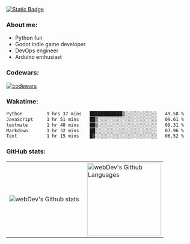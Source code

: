 [![Static Badge](https://img.shields.io/badge/Telegram-blue?style=flat&logo=telegram&link=https://t.me/sfkulagin)](https://t.me/sfkulagin)
### About me:

- Python fun
- Godot indie game developer
- DevOps engineer
- Arduino enthusiast

### Codewars:

[![codewars](https://www.codewars.com/users/talkafk/badges/large)](https://www.codewars.com/users/talkafk)

### Wakatime:

<!--START_SECTION:waka-->

```txt
Python         9 hrs 37 mins   ████████████▒░░░░░░░░░░░░   49.58 %
JavaScript     1 hr 51 mins    ██▒░░░░░░░░░░░░░░░░░░░░░░   09.61 %
textmate       1 hr 48 mins    ██▒░░░░░░░░░░░░░░░░░░░░░░   09.31 %
Markdown       1 hr 32 mins    ██░░░░░░░░░░░░░░░░░░░░░░░   07.96 %
Text           1 hr 15 mins    █▓░░░░░░░░░░░░░░░░░░░░░░░   06.52 %
```

<!--END_SECTION:waka-->

### GitHub stats:

<table>
  <tr>
    <td>
      <img align="left" src="http://github-readme-streak-stats.herokuapp.com?user=talkafk&theme=dark&background=000000" alt="webDev's Github stats" />
    </td>
    <td>
      <img height="195px" align="right" alt="webDev's Github Languages" src="https://github-readme-stats-sigma-five.vercel.app/api/top-langs/?username=talkafk&layout=compact&theme=vision-friendly-dark" />
    </td>
  </tr>
</table>
